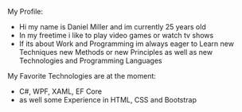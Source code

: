 My Profile:

- Hi my name is Daniel Miller and im currently 25 years old
- In my freetime i like to play video games or watch tv shows
- If its about Work and Programming im always eager to Learn new Techniques new Methods or new Principles as well as new Technologies and Programming Languages

My Favorite Technologies are at the moment:

- C#, WPF, XAML, EF Core
- as well some Experience in HTML, CSS and Bootstrap

<!---
danimdev/danimdev is a ✨ special ✨ repository because its `README.md` (this file) appears on your GitHub profile.
You can click the Preview link to take a look at your changes.
--->

